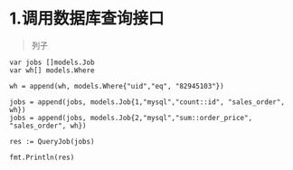 # 1.调用数据库查询接口
>列子

	var jobs []models.Job
	var wh[] models.Where

	wh = append(wh, models.Where{"uid","eq", "82945103"})

	jobs = append(jobs, models.Job{1,"mysql","count::id", "sales_order", wh})
	jobs = append(jobs, models.Job{2,"mysql","sum::order_price", "sales_order", wh})

	res := QueryJob(jobs)

	fmt.Println(res)